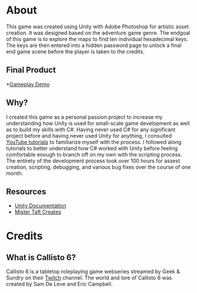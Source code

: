 # About
This game was created using Unity with Adobe Photoshop for artistic asset creation. It was designed based on the adventure game genre. The endgoal of this game is to explore the maps to find ten individual hexadecimal keys. The keys are then entered into a hidden password page to unlock a final end game scene before the player is taken to the credits.
## Final Product
*[Gameplay Demo](https://twitter.com/livesparke/status/1105173811954102272)

## Why?
I created this game as a personal passion project to increase my understanding how Unity is used for small-scale game development as well as to build my skills with C#. Having never used C# for any significant project before and having never used Unity for anything, I consulted [YouTube tutorials](https://www.youtube.com/channel/UCZczqDvepgNqy80gTMGnUXw) to familiarize myself with the process. I followed along tutorials to better understand how C# worked with Unity before feeling comfortable enough to branch off on my own with the scripting process. The entirety of the development process took over 100 hours for assest creation, scripting, debugging, and various bug fixes over the course of one month.

## Resources
* [Unity Documentation](https://docs.unity3d.com/Manual/index.html)
* [Mister Taft Creates](https://www.youtube.com/channel/UCZczqDvepgNqy80gTMGnUXw)

# Credits
## What is Callisto 6?
Callisto 6 is a tabletop roleplaying game webseries streamed by Geek & Sundry on their [Twitch](https://www.twitch.tv/geekandsundry) channel. The world and lore of Callisto 6 was created by Sam De Leve and Eric Campbell.

